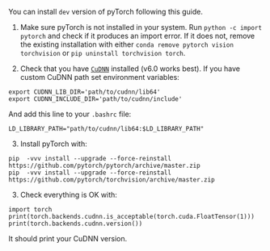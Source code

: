 You can install `dev` version of pyTorch following this guide.

1) Make sure pyTorch is not installed in your system. Run `python -c import pytorch` and check if it produces an import error. If it does not, remove the existing installation with either `conda remove pytorch vision torchvision` or `pip uninstall torchvision torch`.

2) Check that you have [`CuDNN`](https://developer.nvidia.com/cudnn) installed (v6.0 works best). If you have custom CuDNN path set environment variables:
```
export CUDNN_LIB_DIR='path/to/cudnn/lib64'
export CUDNN_INCLUDE_DIR='path/to/cudnn/include'
```
And add this line to your `.bashrc` file:
```
LD_LIBRARY_PATH="path/to/cudnn/lib64:$LD_LIBRARY_PATH"
```
3) Install pyTorch with:
```
pip  -vvv install --upgrade --force-reinstall https://github.com/pytorch/pytorch/archive/master.zip
pip  -vvv install --upgrade --force-reinstall https://github.com/pytorch/torchvision/archive/master.zip
```

3) Check everything is OK with:

```
import torch
print(torch.backends.cudnn.is_acceptable(torch.cuda.FloatTensor(1)))
print(torch.backends.cudnn.version())
```
It should print your CuDNN version.
